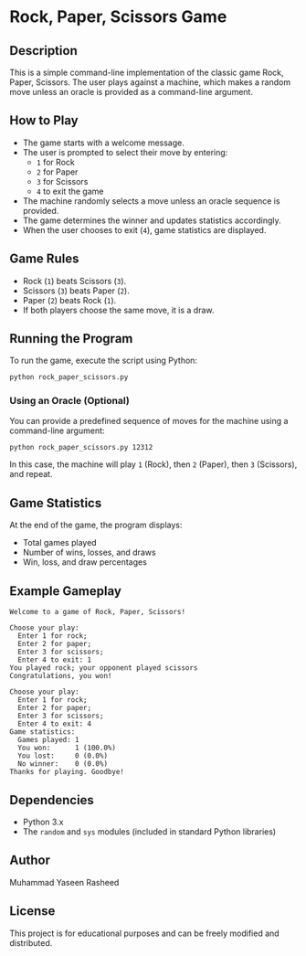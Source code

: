 # Rock, Paper, Scissors Game

## Description
This is a simple command-line implementation of the classic game Rock, Paper, Scissors. The user plays against a machine, which makes a random move unless an oracle is provided as a command-line argument.

## How to Play
- The game starts with a welcome message.
- The user is prompted to select their move by entering:
  - `1` for Rock
  - `2` for Paper
  - `3` for Scissors
  - `4` to exit the game
- The machine randomly selects a move unless an oracle sequence is provided.
- The game determines the winner and updates statistics accordingly.
- When the user chooses to exit (`4`), game statistics are displayed.

## Game Rules
- Rock (`1`) beats Scissors (`3`).
- Scissors (`3`) beats Paper (`2`).
- Paper (`2`) beats Rock (`1`).
- If both players choose the same move, it is a draw.

## Running the Program
To run the game, execute the script using Python:
```sh
python rock_paper_scissors.py
```

### Using an Oracle (Optional)
You can provide a predefined sequence of moves for the machine using a command-line argument:
```sh
python rock_paper_scissors.py 12312
```
In this case, the machine will play `1` (Rock), then `2` (Paper), then `3` (Scissors), and repeat.

## Game Statistics
At the end of the game, the program displays:
- Total games played
- Number of wins, losses, and draws
- Win, loss, and draw percentages

## Example Gameplay
```
Welcome to a game of Rock, Paper, Scissors!

Choose your play:
  Enter 1 for rock;
  Enter 2 for paper;
  Enter 3 for scissors;
  Enter 4 to exit: 1
You played rock; your opponent played scissors
Congratulations, you won!

Choose your play:
  Enter 1 for rock;
  Enter 2 for paper;
  Enter 3 for scissors;
  Enter 4 to exit: 4
Game statistics:
  Games played: 1
  You won:      1 (100.0%)
  You lost:     0 (0.0%)
  No winner:    0 (0.0%)
Thanks for playing. Goodbye!
```

## Dependencies
- Python 3.x
- The `random` and `sys` modules (included in standard Python libraries)

## Author
Muhammad Yaseen Rasheed

## License
This project is for educational purposes and can be freely modified and distributed.

